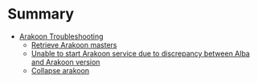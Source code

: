 # Summary

* [Arakoon Troubleshooting](docs/troubleshooting.md)
    * [Retrieve Arakoon masters](docs/retrieveArakoonMasters.md)
    * [Unable to start Arakoon service due to discrepancy between Alba and Arakoon version](docs/unableToStartArakoonServiceDueToDiscrepancyBetweenAlbaAndArakoonVersion.md)
    * [Collapse arakoon](docs/collapseArakoon.md)